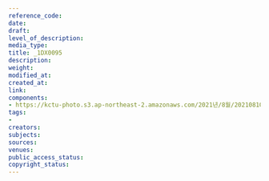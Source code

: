 ```yaml
---
reference_code: 
date: 
draft: 
level_of_description: 
media_type: 
title: _1DX0095
description: 
weight: 
modified_at: 
created_at: 
link: 
components:
- https://kctu-photo.s3.ap-northeast-2.amazonaws.com/2021년/8월/20210810_2021년+22기+민주노총+중앙통일선봉대+발대식/_1DX0095.jpg
tags:
- 
creators: 
subjects: 
sources: 
venues: 
public_access_status: 
copyright_status: 
---
```


